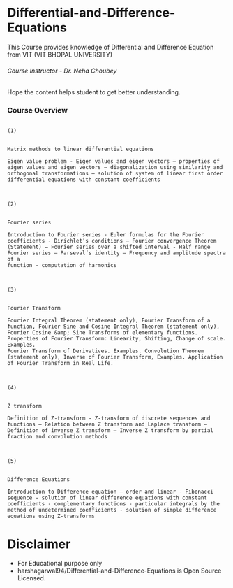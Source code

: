 # Differential-and-Difference-Equations
This Course provides knowledge of Differential and Difference Equation from VIT (VIT BHOPAL UNIVERSITY)

###### Course Instructor - Dr. Neha Choubey

Hope the content helps student to get better understanding. 

### Course Overview

```

(1)


Matrix methods to linear differential equations

Eigen value problem - Eigen values and eigen vectors – properties of eigen values and eigen vectors – diagonalization using similarity and
orthogonal transformations – solution of system of linear first order differential equations with constant coefficients



(2)


Fourier series

Introduction to Fourier series - Euler formulas for the Fourier coefficients - Dirichlet’s conditions – Fourier convergence Theorem
(Statement) – Fourier series over a shifted interval - Half range Fourier series – Parseval’s identity – Frequency and amplitude spectra of a
function - computation of harmonics



(3)


Fourier Transform

Fourier Integral Theorem (statement only), Fourier Transform of a function, Fourier Sine and Cosine Integral Theorem (statement only),
Fourier Cosine &amp; Sine Transforms of elementary functions. Properties of Fourier Transform: Linearity, Shifting, Change of scale. Examples.
Fourier Transform of Derivatives. Examples. Convolution Theorem (statement only), Inverse of Fourier Transform, Examples. Application
of Fourier Transform in Real Life.



(4)


Z transform

Definition of Z-transform - Z-transform of discrete sequences and functions – Relation between Z transform and Laplace transform –
Definition of inverse Z transform – Inverse Z transform by partial fraction and convolution methods



(5)


Difference Equations

Introduction to Difference equation – order and linear - Fibonacci sequence - solution of linear difference equations with constant
coefficients - complementary functions - particular integrals by the method of undetermined coefficients - solution of simple difference
equations using Z-transforms
```
# Disclaimer
* For Educational purpose only
* harshagarwal94/Differential-and-Difference-Equations is Open Source Licensed. 
